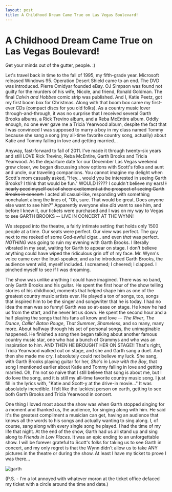 ```yaml
---
layout: post
title: A Childhood Dream Came True on Las Vegas Boulevard! 
---
```


A Childhood Dream Came True on Las Vegas Boulevard! 
===================
Get your minds out of the gutter, people. :)

Let's travel back in time to the fall of 1995, my fifth-grade year. Microsoft released Windows 95. Operation Desert Shield came to an end. The DVD was introduced.  Pierre Omidyar founded eBay. OJ 
Simpson was found not guilty for the murders of his wife, Nicole, and friend, Ronald Goldman. The final _Calvin and Hobbes_ comic strip was published. And I, Katie Peetz, 
got my first boom box for Christmas. Along with that boom box came my first-ever CDs (compact discs for you old folks). As a country music lover through-and-through, it 
was no surprise that I received several Garth Brooks albums, a Rick Trevino album, and a Reba McEntire album. Oddly enough, no one ever gave me a Tricia Yearwood album, 
despite the fact that I was convinced I was supposed to marry a boy in my class named Tommy because she sang a song (my all-time favorite country song, actually) about 
Katie and Tommy falling in love and getting married...

Anyway, fast-forward to fall of 2011. I've made it through twenty-six years and still LOVE Rick Trevino, Reba McEntire, Garth Brooks and Tricia Yearwood. As the departure 
date for our December Las Vegas weekend grew closer, we began discussing show options with Scott's folks and aunt and uncle, our traveling companions. You cannot imagine my delight 
when Scott's mom casually asked, "Hey... would you be interested in seeing Garth Brooks? I think that would be fun." WOULD I???? I couldn't believe my ears! <del>I nearly peed myself out of 
sheer excitement at the prospect of seeing Garth Brooks in concert.</del> I acted all casual-like, responding with something 
nonchalant along the lines of, "Oh, sure. That would be great. Does anyone else want to see him?" Apparently everyone else _did_ want to see him, and before I knew it, our tickets were 
purchased and I was on my way to Vegas to see GARTH BROOKS -- LIVE IN CONCERT AT THE WYNN! 

We stepped into the theatre, a fairly intimate setting that holds only 1500 people at a time. Our seats were perfect. Our view was perfect. The guy next to me reeked of 
some God-awful cigar... and even _that_ was perfect. *NOTHING* was going to ruin my evening with Garth Brooks. I literally vibrated in my seat, waiting for Garth to appear on 
stage. I don't believe anything could have wiped the ridiculous grin off of my face. Mr. Wynn's voice came over the loud-speaker, and as he introduced Garth Brooks, the 
audience went wild, myself included. I screamed; I cheered; I clapped. I pinched myself to see if I was dreaming.

The show was unlike anything I could have imagined. There was no band, only Garth Brooks and his guitar. He spent the first hour of the show telling stories of his childhood,
moments that helped shape him as one of the greatest country music artists ever. He played a ton of songs, too, songs that inspired him to be the singer and songwriter that 
he is today. I had no idea the man was so funny! Garth was so at-ease on stage. He knew he had us from the start, and he never let us down. He spent the second hour and a half 
playing the songs that his fans all know and love -- _The River_, _The Dance_, _Callin' Baton Rouge_, _That Summer_, _Shameless_, and so many, many more. About halfway 
through his set of personal songs, the unimaginable happened. He finished a song then began talking about another famous country music star, one who had a bunch of Grammys
and who was an inspiration to him. AND THEN HE BROUGHT HER ON STAGE!! That's right, Tricia Yearwood walked out on stage, and she and Garth sang a duet. And then she made me 
cry. I absolutely could not believe my luck. She sang, with Garth Brooks playing guitar for her, _She's in Love with the Boy_, that song I mentioned earlier about Katie 
and Tommy falling in love and getting married. Oh, I'm not so naive that I still believe that song is about me, but I do love the song, and it is still my all-time favorite 
country music song. I just fill in the lyrics with, "Katie and Scott-y at the drive-in movie..." It was absolutely incredible. I felt like the luckiest person on earth, getting
to see both Garth Brooks and Tricia Yearwood in concert.

One thing I loved most about the show was when Garth stopped singing for a moment and thanked us, the audience, for singing along with him. He said it's the greatest 
compliment a musician can get, having an audience that knows all the words to his songs and actually wanting to sing along. I, of course, sang along with every single song he played. I had
the time of my life that night. At the end of the show, Garth had us all stand up and sing along to _Friends in Low Places_. It was an epic ending to an unforgettable show. I will 
be forever grateful to Scott's folks for taking us to see Garth in concert, and my only regret is that the Wynn didn't allow us to take ANY pictures in the theatre or during the show. 
At least I have my ticket to prove I was there...

![garth](http://i1230.photobucket.com/albums/ee481/ptkatz/Blog%20Pictures/garth0001.jpg)

(P.S. - I'm a lot annoyed with whatever moron at the ticket office defaced my ticket with a circle around the time and date.)